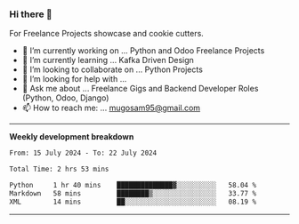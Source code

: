 ### Hi there 👋 



For Freelance Projects showcase and cookie cutters.

- 🔭 I’m currently working on ... Python and Odoo Freelance Projects
- 🌱 I’m currently learning ... Kafka Driven Design
- 👯 I’m looking to collaborate on ... Python Projects
- 🤔 I’m looking for help with ...
- 💬 Ask me about ... Freelance Gigs and Backend Developer Roles (Python, Odoo, Django)
- 📫 How to reach me: ... mugosam95@gmail.com
---------
**Weekly development breakdown**
<!--START_SECTION:waka-->

```txt
From: 15 July 2024 - To: 22 July 2024

Total Time: 2 hrs 53 mins

Python     1 hr 40 mins    ██████████████▓░░░░░░░░░░   58.04 %
Markdown   58 mins         ████████▒░░░░░░░░░░░░░░░░   33.77 %
XML        14 mins         ██░░░░░░░░░░░░░░░░░░░░░░░   08.19 %
```

<!--END_SECTION:waka-->

----------


